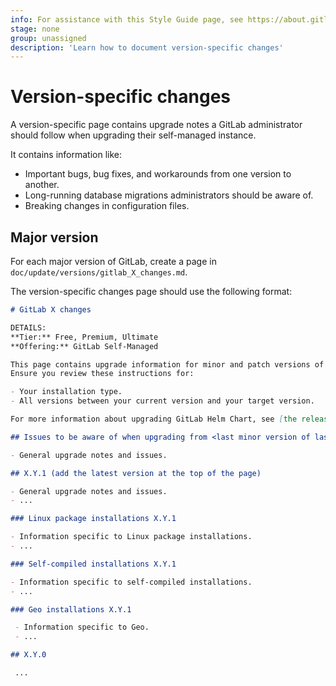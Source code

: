 ```yaml
---
info: For assistance with this Style Guide page, see https://about.gitlab.com/handbook/product/ux/technical-writing/#assignments-to-other-projects-and-subjects.
stage: none
group: unassigned
description: 'Learn how to document version-specific changes'
---
```


# Version-specific changes

A version-specific page contains upgrade notes a GitLab administrator
should follow when upgrading their self-managed instance.

It contains information like:

- Important bugs, bug fixes, and workarounds from one version to another.
- Long-running database migrations administrators should be aware of.
- Breaking changes in configuration files.

## Major version

For each major version of GitLab, create a page in `doc/update/versions/gitlab_X_changes.md`.

The version-specific changes page should use the following format:

```markdown
# GitLab X changes

DETAILS:
**Tier:** Free, Premium, Ultimate
**Offering:** GitLab Self-Managed

This page contains upgrade information for minor and patch versions of GitLab X.
Ensure you review these instructions for:

- Your installation type.
- All versions between your current version and your target version.

For more information about upgrading GitLab Helm Chart, see [the release notes for X.0](https://docs.gitlab.com/charts/releases/X_0.html).

## Issues to be aware of when upgrading from <last minor version of last major>

- General upgrade notes and issues.

## X.Y.1 (add the latest version at the top of the page)

- General upgrade notes and issues.
- ...

### Linux package installations X.Y.1

- Information specific to Linux package installations.
- ...

### Self-compiled installations X.Y.1

- Information specific to self-compiled installations.
- ...

### Geo installations X.Y.1

 - Information specific to Geo.
 - ...

## X.Y.0

 ...
```
